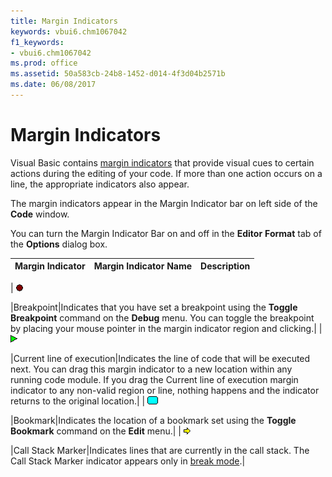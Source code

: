 ```yaml
---
title: Margin Indicators
keywords: vbui6.chm1067042
f1_keywords:
- vbui6.chm1067042
ms.prod: office
ms.assetid: 50a583cb-24b8-1452-d014-4f3d04b2571b
ms.date: 06/08/2017
---
```



# Margin Indicators

Visual Basic contains [margin indicators](vbe-glossary.md) that provide visual cues to certain actions during the editing of your code. If more than one action occurs on a line, the appropriate indicators also appear.

The margin indicators appear in the Margin Indicator bar on left side of the  **Code** window.

You can turn the Margin Indicator Bar on and off in the  **Editor** **Format** tab of the **Options** dialog box.



|**Margin Indicator**|**Margin Indicator Name**|**Description**|
|:-----|:-----|:-----|
|
![Breakpoint](../../../images/wbrkpnt_ZA01201808.gif)

|Breakpoint|Indicates that you have set a breakpoint using the  **Toggle** **Breakpoint** command on the **Debug** menu. You can toggle the breakpoint by placing your mouse pointer in the margin indicator region and clicking.|
|
![Current line of execution](../../../images/wcurline_ZA01201810.gif)

|Current line of execution|Indicates the line of code that will be executed next. You can drag this margin indicator to a new location within any running code module. If you drag the Current line of execution margin indicator to any non-valid region or line, nothing happens and the indicator returns to the original location.|
|
![Bookmark](../../../images/wbkmark_ZA01201807.gif)

|Bookmark|Indicates the location of a bookmark set using the  **Toggle** **Bookmark** command on the **Edit** menu.|
|
![Call stack marker](../../../images/wcallst_ZA01201809.gif)

|Call Stack Marker|Indicates lines that are currently in the call stack. The Call Stack Marker indicator appears only in [break mode](vbe-glossary.md).|

